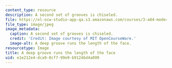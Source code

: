 ```yaml
---
content_type: resource
description: A second set of grooves is chiseled.
file: https://ol-ocw-studio-app-qa.s3.amazonaws.com/courses/3-a04-modern-blacksmithing-and-physical-metallurgy-fall-2008/e1e212e4dca90cf799e9b9124bd4a099_110.jpg
file_type: image/jpeg
image_metadata:
  caption: A second set of grooves is chiseled.
  credit: 'Credit: Image courtesy of MIT OpenCourseWare.'
  image-alt: A deep groove runs the length of the face.
resourcetype: Image
title: A deep groove runs the length of the face
uid: e1e212e4-dca9-0cf7-99e9-b9124bd4a099
---
```

